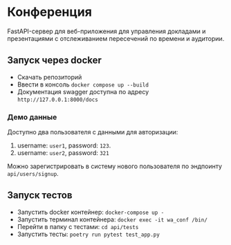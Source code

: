 # Конференция
FastAPI-сервер для веб-приложения для управления докладами и презентациями с отслеживанием пересечений по времени и аудитории.
## Запуск через docker
* Скачать репозиторий 
* Ввести в консоль ``docker compose up --build``
* Документация swagger доступна по адресу ``http://127.0.0.1:8000/docs``

### Демо данные
Доступно два пользователя с данными для авторизации:
1. username: ``user1``, password: ``123``. 
2. username: ``user2``, password: ``321``

Можно зарегистрировать в систему нового пользователя по эндпоинту ``api/users/signup``.

## Запуск тестов
* Запустить docker контейнер: ``docker-compose up -``
* Запустить терминал контейнера: ``docker exec -it wa_conf /bin/``
* Перейти в папку с тестами: ``cd api/tests``
* Запустить тесты: ``poetry run pytest test_app.py``


